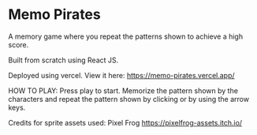 # Memo Pirates

A memory game where you repeat the patterns shown to achieve a high score.

Built from scratch using React JS.

Deployed using vercel. View it here: https://memo-pirates.vercel.app/

HOW TO PLAY: Press play to start. Memorize the pattern shown by the characters and repeat the pattern shown by clicking or by using the arrow keys.

Credits for sprite assets used: Pixel Frog https://pixelfrog-assets.itch.io/





